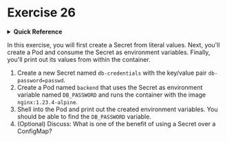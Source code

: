 # Exercise 26

<details>
<summary><b>Quick Reference</b></summary>
<p>

* Namespace: `default`<br>
* Documentation: [Secrets](https://kubernetes.io/docs/concepts/configuration/secret/)

</p>
</details>

In this exercise, you will first create a Secret from literal values. Next, you'll create a Pod and consume the Secret as environment variables. Finally, you'll print out its values from within the container.



1. Create a new Secret named `db-credentials` with the key/value pair `db-password=passwd`.
2. Create a Pod named `backend` that uses the Secret as environment variable named `DB_PASSWORD` and runs the container with the image `nginx:1.23.4-alpine`.
3. Shell into the Pod and print out the created environment variables. You should be able to find the `DB_PASSWORD` variable.
4. (Optional) Discuss: What is one of the benefit of using a Secret over a ConfigMap?
